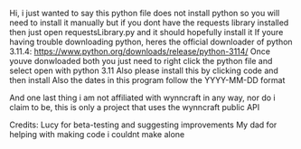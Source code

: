 Hi, i just wanted to say this python file does not install python so you will need to install it manually but if you dont have the requests library installed then just open requestsLibrary.py and it should hopefully install it
If youre having trouble downloading python, heres the official downloader of python 3.11.4: https://www.python.org/downloads/release/python-3114/
Once youve donwloaded both you just need to right click the python file and select open with python 3.11
Also please install this by clicking code and then install 
Also the dates in this program follow the YYYY-MM-DD format

And one last thing i am not affiliated with wynncraft in any way, nor do i claim to be, this is only a project that uses the wynncraft public API

Credits: Lucy for beta-testing and suggesting improvements
	 My dad for helping with making code i couldnt make alone
